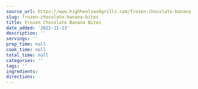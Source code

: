 ```yaml
---
source_url: https://www.highheelsandgrills.com/frozen-chocolate-banana-bites/
slug: frozen-chocolate-banana-bites
title: Frozen Chocolate Banana Bites
date_added: '2022-11-23'
description: ''
servings: ''
prep_time: null
cook_time: null
total_time: null
categories: ''
tags: ''
ingredients:
directions:
---
```

